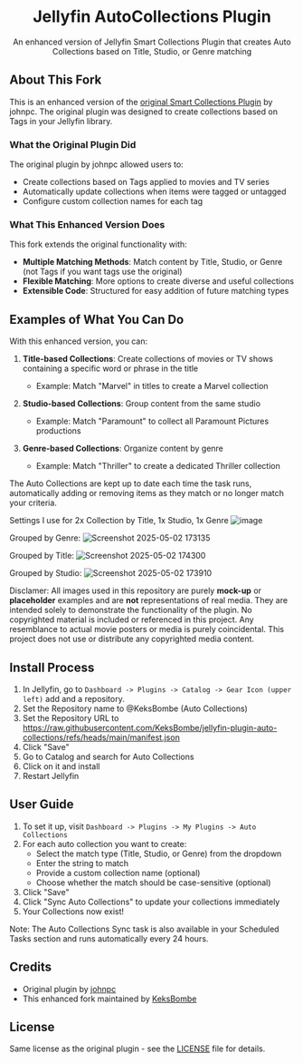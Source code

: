 <h1 align="center">Jellyfin AutoCollections Plugin</h1>

<p align="center">
An enhanced version of Jellyfin Smart Collections Plugin that creates Auto Collections based on Title, Studio, or Genre matching
</p>

## About This Fork

This is an enhanced version of the [original Smart Collections Plugin](https://github.com/johnpc/jellyfin-plugin-smart-collections) by johnpc. The original plugin was designed to create collections based on Tags in your Jellyfin library.

### What the Original Plugin Did

The original plugin by johnpc allowed users to:
- Create collections based on Tags applied to movies and TV series
- Automatically update collections when items were tagged or untagged
- Configure custom collection names for each tag

### What This Enhanced Version Does

This fork extends the original functionality with:
- **Multiple Matching Methods**: Match content by Title, Studio, or Genre (not Tags if you want tags use the original)
- **Flexible Matching**: More options to create diverse and useful collections
- **Extensible Code**: Structured for easy addition of future matching types

## Examples of What You Can Do

With this enhanced version, you can:

1. **Title-based Collections**: Create collections of movies or TV shows containing a specific word or phrase in the title
   - Example: Match "Marvel" in titles to create a Marvel collection

2. **Studio-based Collections**: Group content from the same studio
   - Example: Match "Paramount" to collect all Paramount Pictures productions

3. **Genre-based Collections**: Organize content by genre
   - Example: Match "Thriller" to create a dedicated Thriller collection

The Auto Collections are kept up to date each time the task runs, automatically adding or removing items as they match or no longer match your criteria.

Settings I use for 2x Collection by Title, 1x Studio, 1x Genre
![image](https://github.com/user-attachments/assets/8c44b541-3381-44df-9742-4c7b2d486403)

Grouped by Genre:
![Screenshot 2025-05-02 173135](https://github.com/user-attachments/assets/e9a66659-7df2-4f45-aec7-d199b8b94d03)

Grouped by Title:
![Screenshot 2025-05-02 174300](https://github.com/user-attachments/assets/8bf7e874-d8a9-4778-a3dd-8764cc2b7532)

Grouped by Studio:
![Screenshot 2025-05-02 173910](https://github.com/user-attachments/assets/b3d8847b-5393-487f-8933-2d556d8ac2cc)

Disclamer:
All images used in this repository are purely **mock-up** or **placeholder** examples and are **not** representations of real media. They are intended solely to demonstrate the functionality of the plugin.
No copyrighted material is included or referenced in this project. Any resemblance to actual movie posters or media is purely coincidental.
This project does not use or distribute any copyrighted media content.

## Install Process

1. In Jellyfin, go to `Dashboard -> Plugins -> Catalog -> Gear Icon (upper left)` add and a repository.
2. Set the Repository name to @KeksBombe (Auto Collections)
3. Set the Repository URL to https://raw.githubusercontent.com/KeksBombe/jellyfin-plugin-auto-collections/refs/heads/main/manifest.json
4. Click "Save"
5. Go to Catalog and search for Auto Collections
6. Click on it and install
7. Restart Jellyfin

## User Guide

1. To set it up, visit `Dashboard -> Plugins -> My Plugins -> Auto Collections`
2. For each auto collection you want to create:
   - Select the match type (Title, Studio, or Genre) from the dropdown
   - Enter the string to match
   - Provide a custom collection name (optional)
   - Choose whether the match should be case-sensitive (optional)
3. Click "Save"
4. Click "Sync Auto Collections" to update your collections immediately
5. Your Collections now exist!

Note: The Auto Collections Sync task is also available in your Scheduled Tasks section and runs automatically every 24 hours.

## Credits

- Original plugin by [johnpc](https://github.com/johnpc/jellyfin-plugin-smart-collections)
- This enhanced fork maintained by [KeksBombe](https://github.com/KeksBombe/jellyfin-plugin-auto-collection)

## License

Same license as the original plugin - see the [LICENSE](LICENSE) file for details.

